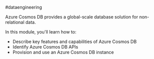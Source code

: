 #dataengineering 

Azure Cosmos DB provides a global-scale database solution for non-relational data.

In this module, you'll learn how to:

- Describe key features and capabilities of Azure Cosmos DB
- Identify Azure Cosmos DB APIs
- Provision and use an Azure Cosmos DB instance
